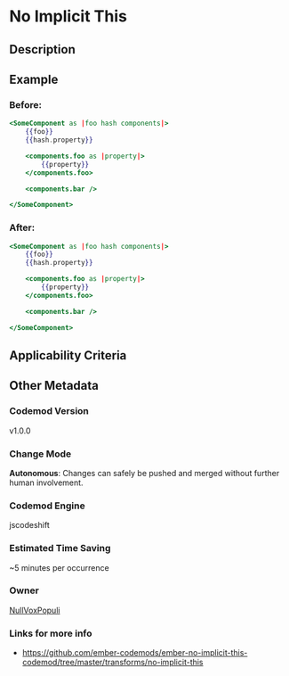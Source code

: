 # No Implicit This

## Description

## Example

### Before:

```hbs
<SomeComponent as |foo hash components|>
	{{foo}}
	{{hash.property}}

	<components.foo as |property|>
		{{property}}
	</components.foo>

	<components.bar />

</SomeComponent>
```

### After:

```hbs
<SomeComponent as |foo hash components|>
	{{foo}}
	{{hash.property}}

	<components.foo as |property|>
		{{property}}
	</components.foo>

	<components.bar />

</SomeComponent>
```

## Applicability Criteria

## Other Metadata

### Codemod Version

v1.0.0

### Change Mode

**Autonomous**: Changes can safely be pushed and merged without further human involvement.

### **Codemod Engine**

jscodeshift

### Estimated Time Saving

~5 minutes per occurrence

### Owner

[NullVoxPopuli](https://github.com/NullVoxPopuli)

### Links for more info

-   https://github.com/ember-codemods/ember-no-implicit-this-codemod/tree/master/transforms/no-implicit-this